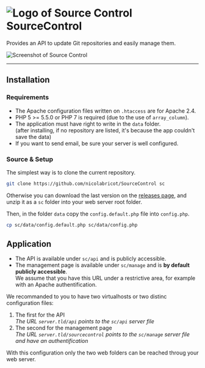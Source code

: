 # ![Logo of Source Control](https://github.com/nicolabricot/SourceControl/raw/master/manage/assets/default/favicon/favicon.png) SourceControl

Provides an API to update Git repositories and easily manage them.

![Screenshot of Source Control](https://github.com/nicolabricot/SourceControl/raw/master/sourcecontrol.png)

***

## Installation

### Requirements

* The Apache configuration files written on `.htaccess` are for Apache 2.4.
* PHP 5 >= 5.5.0 or PHP 7 is required (due to the use of `array_column`).
* The application must have right to write in the `data` folder.  
  (after installing, if no repository are listed, it's because the app couldn't save the data)
* If you want to send email, be sure your server is well configured.

### Source & Setup

The simplest way is to clone the current repository.

```sh
git clone https://github.com/nicolabricot/SourceControl sc
```

Otherwise you can download the last version on the [releases page](https://github.com/nicolabricot/SourceControl/releases), and unzip it as a `sc` folder into your web server root folder.

Then, in the folder `data` copy the `config.default.php` file into `config.php`.

```sh
cp sc/data/config.default.php sc/data/config.php
```

## Application

* The API is available under `sc/api` and is publicly accessible.
* The management page is available under `sc/manage` and is __by default publicly accessible__.  
  We assume that you have this URL under a restrictive area, for example with an Apache authentification.

We recommanded to you to have two virtualhosts or two distinc configuration files:  

1. The first for the API  
  _The URL `server.tld/api` points to the `sc/api` server file_
2. The second for the management page  
  _The URL `server.tld/sourcecontrol` points to the `sc/manage` server file and have an authentification_

With this configuration only the two web folders can be reached throug your web server.
